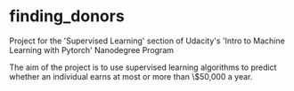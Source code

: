 # finding_donors
Project for the 'Supervised Learning' section of Udacity's 'Intro to Machine Learning with Pytorch' Nanodegree Program

The aim of the project is to use supervised learning algorithms to predict whether an individual earns at most or more than \\$50,000 a year.
